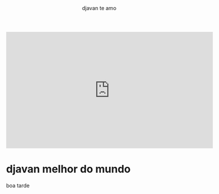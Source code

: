<body>
  <header>djavan te amo</header>
  <iframe width="560" height="315" src="https://www.youtube.com/embed/2kqdlAYNEzk?si=Ykd6GEN2RrMya2Vj" title="YouTube video player" frameborder="0" allow="accelerometer; autoplay; clipboard-write; encrypted-media; gyroscope; picture-in-picture; web-share" referrerpolicy="strict-origin-when-cross-origin" allowfullscreen></iframe>
  <h1>djavan melhor do mundo</h1>
  <p>boa tarde</p>
</body>
